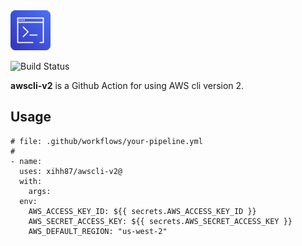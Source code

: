 <img src="logo.png" height="64px"/>

![Build Status](https://github.com/xihh87/awscli-v2/actions/workflows/build-image.yml/badge.svg)

**awscli-v2** is a Github Action for using AWS cli version 2.

## Usage

```
# file: .github/workflows/your-pipeline.yml
#
- name:
  uses: xihh87/awscli-v2@
  with:
    args:
  env:
    AWS_ACCESS_KEY_ID: ${{ secrets.AWS_ACCESS_KEY_ID }}
    AWS_SECRET_ACCESS_KEY: ${{ secrets.AWS_SECRET_ACCESS_KEY }}
    AWS_DEFAULT_REGION: "us-west-2"
```
